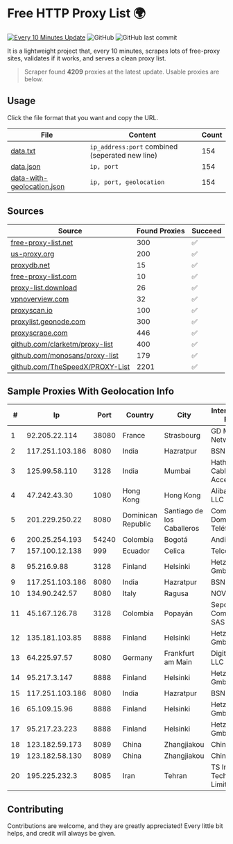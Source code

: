 
# Free HTTP Proxy List 🌍

[![Every 10 Minutes Update](https://github.com/mertguvencli/http-proxy-list/actions/workflows/main.yml/badge.svg?branch=main)](https://github.com/mertguvencli/http-proxy-list/actions/workflows/main.yml)
![GitHub](https://img.shields.io/github/license/mertguvencli/http-proxy-list)
![GitHub last commit](https://img.shields.io/github/last-commit/mertguvencli/http-proxy-list)

It is a lightweight project that, every 10 minutes, scrapes lots of free-proxy sites, validates if it works, and serves a clean proxy list.


> Scraper found **4209** proxies at the latest update. Usable proxies are below.

## Usage

Click the file format that you want and copy the URL.


|File|Content|Count|
|----|-------|-----|
|[data.txt](https://raw.githubusercontent.com/mertguvencli/http-proxy-list/main/proxy-list/data.txt)|`ip_address:port` combined (seperated new line)|154|
|[data.json](https://raw.githubusercontent.com/mertguvencli/http-proxy-list/main/proxy-list/data.json)|`ip, port`|154|
|[data-with-geolocation.json](https://raw.githubusercontent.com/mertguvencli/http-proxy-list/main/proxy-list/data-with-geolocation.json)|`ip, port, geolocation`|154|

## Sources

|Source|Found Proxies|Succeed|
|------|-------------|-------|
|[free-proxy-list.net](https://free-proxy-list.net)|300|✅|
|[us-proxy.org](https://www.us-proxy.org)|200|✅|
|[proxydb.net](http://proxydb.net)|15|✅|
|[free-proxy-list.com](https://free-proxy-list.com/?page=&port=&type%5B%5D=http&type%5B%5D=https&up_time=0&search=Search)|10|✅|
|[proxy-list.download](https://www.proxy-list.download/HTTP)|26|✅|
|[vpnoverview.com](https://vpnoverview.com/privacy/anonymous-browsing/free-proxy-servers)|32|✅|
|[proxyscan.io](https://www.proxyscan.io)|100|✅|
|[proxylist.geonode.com](https://proxylist.geonode.com/api/proxy-list?limit=300&page=1&sort_by=lastChecked&sort_type=desc&protocols=http,https)|300|✅|
|[proxyscrape.com](https://api.proxyscrape.com/v2/?request=displayproxies&protocol=http&timeout=10000&country=all&ssl=all&anonymity=all)|446|✅|
|[github.com/clarketm/proxy-list](https://raw.githubusercontent.com/clarketm/proxy-list/master/proxy-list-raw.txt)|400|✅|
|[github.com/monosans/proxy-list](https://raw.githubusercontent.com/monosans/proxy-list/main/proxies/http.txt)|179|✅|
|[github.com/TheSpeedX/PROXY-List](https://raw.githubusercontent.com/TheSpeedX/PROXY-List/master/http.txt)|2201|✅|


## Sample Proxies With Geolocation Info

|#|Ip|Port|Country|City|Internet Service Provider|
|-|--|----|-------|----|-------------------------|
|1|92.205.22.114|38080|France|Strasbourg|GD MASS Network|
|2|117.251.103.186|8080|India|Hazratpur|BSNL Internet|
|3|125.99.58.110|3128|India|Mumbai|Hathway IP over Cable Internet Access|
|4|47.242.43.30|1080|Hong Kong|Hong Kong|Alibaba.com LLC|
|5|201.229.250.22|8080|Dominican Republic|Santiago de los Caballeros|Compañía Dominicana de Teléfonos S. A.|
|6|200.25.254.193|54240|Colombia|Bogotá|Andinet ON Line|
|7|157.100.12.138|999|Ecuador|Celica|Telconet S.A|
|8|95.216.9.88|3128|Finland|Helsinki|Hetzner Online GmbH|
|9|117.251.103.186|8080|India|Hazratpur|BSNL Internet|
|10|134.90.242.57|8080|Italy|Ragusa|NOVAQUADRI|
|11|45.167.126.78|3128|Colombia|Popayán|Sepcom Comunicaciones SAS|
|12|135.181.103.85|8888|Finland|Helsinki|Hetzner Online GmbH|
|13|64.225.97.57|8080|Germany|Frankfurt am Main|DigitalOcean, LLC|
|14|95.217.3.147|8888|Finland|Helsinki|Hetzner Online GmbH|
|15|117.251.103.186|8080|India|Hazratpur|BSNL Internet|
|16|65.109.15.96|8888|Finland|Helsinki|Hetzner Online GmbH|
|17|95.217.23.223|8888|Finland|Helsinki|Hetzner Online GmbH|
|18|123.182.59.173|8089|China|Zhangjiakou|Chinanet|
|19|123.182.58.130|8089|China|Zhangjiakou|Chinanet|
|20|195.225.232.3|8085|Iran|Tehran|TS Information Technology Limited|



## Contributing

Contributions are welcome, and they are greatly appreciated! Every
little bit helps, and credit will always be given.

